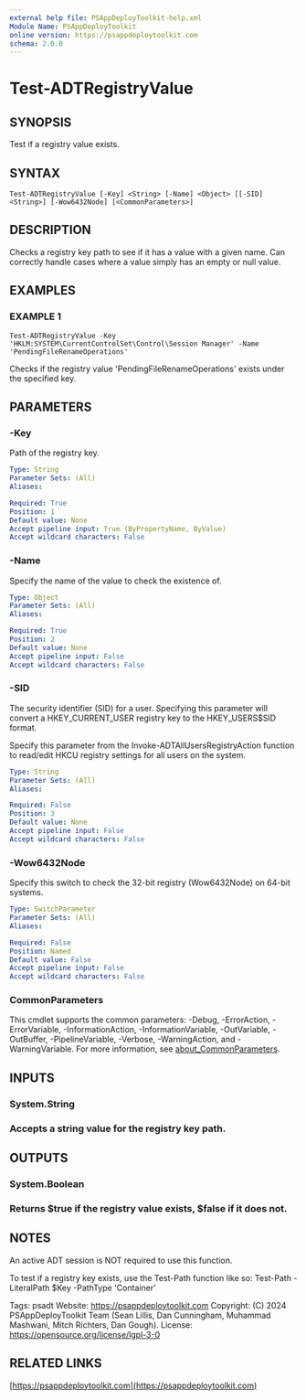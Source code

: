 ```yaml
---
external help file: PSAppDeployToolkit-help.xml
Module Name: PSAppDeployToolkit
online version: https://psappdeploytoolkit.com
schema: 2.0.0
---
```


# Test-ADTRegistryValue

## SYNOPSIS
Test if a registry value exists.

## SYNTAX

```
Test-ADTRegistryValue [-Key] <String> [-Name] <Object> [[-SID] <String>] [-Wow6432Node] [<CommonParameters>]
```

## DESCRIPTION
Checks a registry key path to see if it has a value with a given name.
Can correctly handle cases where a value simply has an empty or null value.

## EXAMPLES

### EXAMPLE 1
```
Test-ADTRegistryValue -Key 'HKLM:SYSTEM\CurrentControlSet\Control\Session Manager' -Name 'PendingFileRenameOperations'
```

Checks if the registry value 'PendingFileRenameOperations' exists under the specified key.

## PARAMETERS

### -Key
Path of the registry key.

```yaml
Type: String
Parameter Sets: (All)
Aliases:

Required: True
Position: 1
Default value: None
Accept pipeline input: True (ByPropertyName, ByValue)
Accept wildcard characters: False
```

### -Name
Specify the name of the value to check the existence of.

```yaml
Type: Object
Parameter Sets: (All)
Aliases:

Required: True
Position: 2
Default value: None
Accept pipeline input: False
Accept wildcard characters: False
```

### -SID
The security identifier (SID) for a user.
Specifying this parameter will convert a HKEY_CURRENT_USER registry key to the HKEY_USERS\$SID format.

Specify this parameter from the Invoke-ADTAllUsersRegistryAction function to read/edit HKCU registry settings for all users on the system.

```yaml
Type: String
Parameter Sets: (All)
Aliases:

Required: False
Position: 3
Default value: None
Accept pipeline input: False
Accept wildcard characters: False
```

### -Wow6432Node
Specify this switch to check the 32-bit registry (Wow6432Node) on 64-bit systems.

```yaml
Type: SwitchParameter
Parameter Sets: (All)
Aliases:

Required: False
Position: Named
Default value: False
Accept pipeline input: False
Accept wildcard characters: False
```

### CommonParameters
This cmdlet supports the common parameters: -Debug, -ErrorAction, -ErrorVariable, -InformationAction, -InformationVariable, -OutVariable, -OutBuffer, -PipelineVariable, -Verbose, -WarningAction, and -WarningVariable. For more information, see [about_CommonParameters](http://go.microsoft.com/fwlink/?LinkID=113216).

## INPUTS

### System.String
### Accepts a string value for the registry key path.
## OUTPUTS

### System.Boolean
### Returns $true if the registry value exists, $false if it does not.
## NOTES
An active ADT session is NOT required to use this function.

To test if a registry key exists, use the Test-Path function like so: Test-Path -LiteralPath $Key -PathType 'Container'

Tags: psadt
Website: https://psappdeploytoolkit.com
Copyright: (C) 2024 PSAppDeployToolkit Team (Sean Lillis, Dan Cunningham, Muhammad Mashwani, Mitch Richters, Dan Gough).
License: https://opensource.org/license/lgpl-3-0

## RELATED LINKS

[https://psappdeploytoolkit.com](https://psappdeploytoolkit.com)

